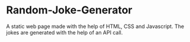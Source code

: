 # Random-Joke-Generator

A static web page made with the help of HTML, CSS and Javascript. The jokes are generated with the help of an API call. 

